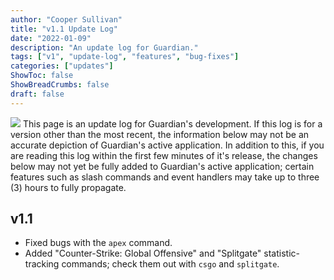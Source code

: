 ```yaml
---
author: "Cooper Sullivan"
title: "v1.1 Update Log"
date: "2022-01-09"
description: "An update log for Guardian."
tags: ["v1", "update-log", "features", "bug-fixes"]
categories: ["updates"]
ShowToc: false
ShowBreadCrumbs: false
draft: false
---
```


![](https://i.imgur.com/HoFS66o.png#center)
This page is an update log for Guardian's development. If this log is for a version other than the most recent,
the information below may not be an accurate depiction of Guardian's active application. In addition to this, if
you are reading this log within the first few minutes of it's release, the changes below may not yet be fully added
to Guardian's active application; certain features such as slash commands and event handlers may take up to three (3)
hours to fully propagate.

## v1.1
* Fixed bugs with the ``apex`` command.
* Added "Counter-Strike: Global Offensive" and "Splitgate" statistic-tracking commands; check them out with ``csgo`` and ``splitgate``.

